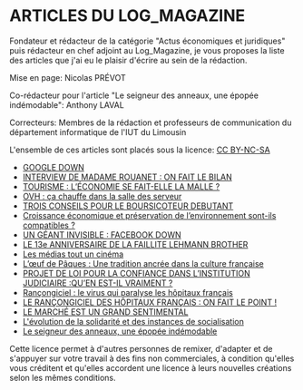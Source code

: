 # ARTICLES DU LOG_MAGAZINE

Fondateur et rédacteur de la catégorie "Actus économiques et juridiques" puis rédacteur en chef adjoint au Log_Magazine, je vous proposes la liste des articles que j'ai eu le plaisir d'écrire au sein de la rédaction. 

Mise en page: Nicolas PRÉVOT

Co-rédacteur pour l'article "Le seigneur des anneaux, une épopée indémodable": Anthony LAVAL

Correcteurs: Membres de la rédaction et professeurs de communication du département informatique de l'IUT du Limousin

L'ensemble de ces articles sont placés sous la licence: [CC BY-NC-SA](#licence)

- [GOOGLE DOWN](https://github.com/Jeremod-Dev/articlesLog/blob/main/articles/GoogleDown.pdf)
- [INTERVIEW DE MADAME ROUANET : ON FAIT LE BILAN](https://github.com/Jeremod-Dev/articlesLog/blob/main/articles/Interview.pdf)
- [TOURISME : L’ÉCONOMIE SE FAIT-ELLE LA MALLE ? ](https://github.com/Jeremod-Dev/articlesLog/blob/main/articles/Malle.pdf)
- [OVH : ça chauffe dans la salle des serveur](https://github.com/Jeremod-Dev/articlesLog/blob/main/articles/OVH.pdf)
- [TROIS CONSEILS POUR LE BOURSICOTEUR DEBUTANT](https://github.com/Jeremod-Dev/articlesLog/blob/main/articles/boursicoteur.pdf)
- [Croissance économique et préservation de l’environnement sont-ils compatibles ?](https://github.com/Jeremod-Dev/articlesLog/blob/main/articles/environnement.pdf)
- [UN GÉANT INVISIBLE : FACEBOOK DOWN](https://github.com/Jeremod-Dev/articlesLog/blob/main/articles/facebookDown.pdf)
- [LE 13e ANNIVERSAIRE DE LA FAILLITE LEHMANN BROTHER](https://github.com/Jeremod-Dev/articlesLog/blob/main/articles/faillite.pdf)
- [Les médias tout un cinéma](https://github.com/Jeremod-Dev/articlesLog/blob/main/articles/mutationAudiovisuel.pdf)
- [L’œuf de Pâques : Une tradition ancrée dans la culture française](https://github.com/Jeremod-Dev/articlesLog/blob/main/articles/paque.pdf)
- [PROJET DE LOI POUR LA CONFIANCE DANS L’INSTITUTION JUDICIAIRE :QU’EN EST-IL VRAIMENT ?](https://github.com/Jeremod-Dev/articlesLog/blob/main/articles/projetLoi.pdf)
- [Rançongiciel : le virus qui paralyse les hôpitaux français](https://github.com/Jeremod-Dev/articlesLog/blob/main/articles/rancongiciel1.pdf)
- [LE RANÇONGICIEL DES HÔPITAUX FRANÇAIS : ON FAIT LE POINT !](https://github.com/Jeremod-Dev/articlesLog/blob/main/articles/rancongiciel2.pdf)
- [LE MARCHÉ EST UN GRAND SENTIMENTAL](https://github.com/Jeremod-Dev/articlesLog/blob/main/articles/sentimental.pdf)
- [L'évolution de la solidarité et des instances de socialisation](https://github.com/Jeremod-Dev/articlesLog/blob/main/articles/solidarite.pdf)
- [Le seigneur des anneaux, une épopée indémodable](https://github.com/Jeremod-Dev/articlesLog/blob/main/articles/epopee.pdf)


<a id="licence"></a>
Cette licence permet à d'autres personnes de remixer, d'adapter et de s'appuyer sur votre travail à des fins non commerciales, à condition qu'elles vous créditent et qu'elles accordent une licence à leurs nouvelles créations selon les mêmes conditions.
